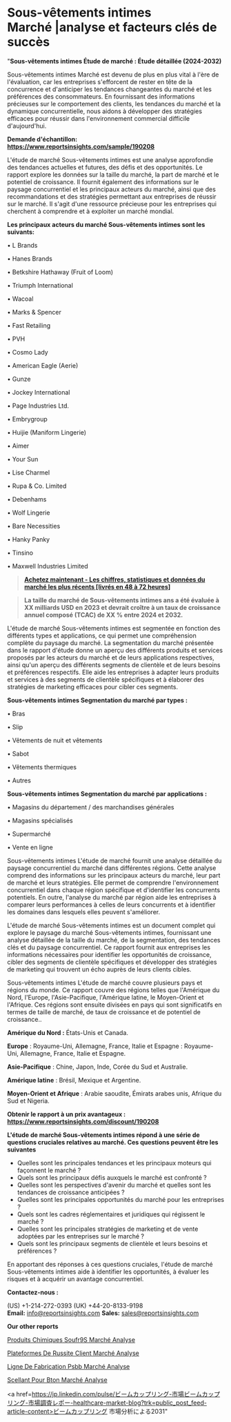 # Sous-vêtements intimes Marché |analyse et facteurs clés de succès

"<strong>Sous-vêtements intimes Étude de marché : Étude détaillée (2024-2032)</strong>

Sous-vêtements intimes Marché est devenu de plus en plus vital à l'ère de l'évaluation, car les entreprises s'efforcent de rester en tête de la concurrence et d'anticiper les tendances changeantes du marché et les préférences des consommateurs. En fournissant des informations précieuses sur le comportement des clients, les tendances du marché et la dynamique concurrentielle, nous aidons à développer des stratégies efficaces pour réussir dans l'environnement commercial difficile d'aujourd'hui.

<strong>Demande d'échantillon: <a href=https://www.reportsinsights.com/sample/190208>https://www.reportsinsights.com/sample/190208</a></strong>

L'étude de marché Sous-vêtements intimes est une analyse approfondie des tendances actuelles et futures, des défis et des opportunités. Le rapport explore les données sur la taille du marché, la part de marché et le potentiel de croissance. Il fournit également des informations sur le paysage concurrentiel et les principaux acteurs du marché, ainsi que des recommandations et des stratégies permettant aux entreprises de réussir sur le marché. Il s'agit d'une ressource précieuse pour les entreprises qui cherchent à comprendre et à exploiter un marché mondial.

<strong>Les principaux acteurs du marché Sous-vêtements intimes sont les suivants:</strong>

• L Brands

• Hanes Brands

• Betkshire Hathaway (Fruit of Loom)

• Triumph International

• Wacoal

• Marks & Spencer

• Fast Retailing

• PVH

• Cosmo Lady

• American Eagle (Aerie)

• Gunze

• Jockey International

• Page Industries Ltd.

• Embrygroup

• Huijie (Maniform Lingerie)

• Aimer

• Your Sun

• Lise Charmel

• Rupa & Co. Limited

• Debenhams

• Wolf Lingerie

• Bare Necessities

• Hanky Panky

• Tinsino

• Maxwell Industries Limited
<blockquote><a href=https://www.reportsinsights.com/buynow/190208><span style=text-decoration: underline;><strong>Achetez maintenant - Les chiffres, statistiques et données du marché les plus récents [livrés en 48 à 72 heures]</strong></span></a></blockquote>
<blockquote><span style=text-decoration: underline;><strong>La taille du marché de Sous-vêtements intimes ans a été évaluée à XX milliards USD en 2023 et devrait croître à un taux de croissance annuel composé (TCAC) de XX % entre 2024 et 2032.</strong></span></blockquote>
L'étude de marché Sous-vêtements intimes est segmentée en fonction des différents types et applications, ce qui permet une compréhension complète du paysage du marché. La segmentation du marché présentée dans le rapport d'étude donne un aperçu des différents produits et services proposés par les acteurs du marché et de leurs applications respectives, ainsi qu'un aperçu des différents segments de clientèle et de leurs besoins et préférences respectifs. Elle aide les entreprises à adapter leurs produits et services à des segments de clientèle spécifiques et à élaborer des stratégies de marketing efficaces pour cibler ces segments.

<strong>Sous-vêtements intimes Segmentation du marché par types :</strong>

• Bras

• Slip

• Vêtements de nuit et vêtements

• Sabot

• Vêtements thermiques

• Autres

<strong>Sous-vêtements intimes Segmentation du marché par applications :</strong>

• Magasins du département / des marchandises générales

• Magasins spécialisés

• Supermarché

• Vente en ligne

Sous-vêtements intimes L'étude de marché fournit une analyse détaillée du paysage concurrentiel du marché dans différentes régions. Cette analyse comprend des informations sur les principaux acteurs du marché, leur part de marché et leurs stratégies. Elle permet de comprendre l'environnement concurrentiel dans chaque région spécifique et d'identifier les concurrents potentiels. En outre, l'analyse du marché par région aide les entreprises à comparer leurs performances à celles de leurs concurrents et à identifier les domaines dans lesquels elles peuvent s'améliorer.

L'étude de marché Sous-vêtements intimes est un document complet qui explore le paysage du marché Sous-vêtements intimes, fournissant une analyse détaillée de la taille du marché, de la segmentation, des tendances clés et du paysage concurrentiel. Ce rapport fournit aux entreprises les informations nécessaires pour identifier les opportunités de croissance, cibler des segments de clientèle spécifiques et développer des stratégies de marketing qui trouvent un écho auprès de leurs clients cibles.

Sous-vêtements intimes L'étude de marché couvre plusieurs pays et régions du monde. Ce rapport couvre des régions telles que l'Amérique du Nord, l'Europe, l'Asie-Pacifique, l'Amérique latine, le Moyen-Orient et l'Afrique. Ces régions sont ensuite divisées en pays qui sont significatifs en termes de taille de marché, de taux de croissance et de potentiel de croissance..

<strong>Amérique du Nord :</strong> États-Unis et Canada.

<strong>Europe</strong> : Royaume-Uni, Allemagne, France, Italie et Espagne : Royaume-Uni, Allemagne, France, Italie et Espagne.

<strong>Asie-Pacifique</strong> : Chine, Japon, Inde, Corée du Sud et Australie.

<strong>Amérique latine</strong> : Brésil, Mexique et Argentine.

<strong>Moyen-Orient et Afrique</strong> : Arabie saoudite, Émirats arabes unis, Afrique du Sud et Nigeria.

<strong>Obtenir le rapport à un prix avantageux : <a href=https://www.reportsinsights.com/discount/190208>https://www.reportsinsights.com/discount/190208</a></strong>

<strong>L'étude de marché Sous-vêtements intimes répond à une série de questions cruciales relatives au marché. Ces questions peuvent être les suivantes</strong>
<ul>
  <li>Quelles sont les principales tendances et les principaux moteurs qui façonnent le marché ?</li>
  <li>Quels sont les principaux défis auxquels le marché est confronté ?</li>
  <li>Quelles sont les perspectives d'avenir du marché et quelles sont les tendances de croissance anticipées ?</li>
  <li>Quelles sont les principales opportunités du marché pour les entreprises ?</li>
  <li>Quels sont les cadres réglementaires et juridiques qui régissent le marché ?</li>
  <li>Quelles sont les principales stratégies de marketing et de vente adoptées par les entreprises sur le marché ?</li>
  <li>Quels sont les principaux segments de clientèle et leurs besoins et préférences ?</li>
</ul>
En apportant des réponses à ces questions cruciales, l'étude de marché Sous-vêtements intimes aide à identifier les opportunités, à évaluer les risques et à acquérir un avantage concurrentiel.

<strong>Contactez-nous :</strong>

(US) +1-214-272-0393
(UK) +44-20-8133-9198
<strong>Email:</strong> <a>info@reportsinsights.com</a>
<strong>Sales:</strong> <a>sales@reportsinsights.com</a>

<strong>Our other reports</strong>

<a href=https://www.linkedin.com/pulse/produits-chimiques-soufr%25C3%25A9s-march%25C3%25A9-rapport-2023-nouvelles>Produits Chimiques Soufr9S Marché Analyse</a>

<a href=https://www.linkedin.com/pulse/plateformes-de-r%C3%A9ussite-client-march%C3%A9-rapport-7nh8f/>Plateformes De Russite Client Marché Analyse</a>

<a href=https://www.linkedin.com/pulse/ligne-de-fabrication-psbb-march%C3%A9s-perspectives-z8d2f/>Ligne De Fabrication Psbb Marché Analyse</a>

<a href=https://www.linkedin.com/pulse/scellant-pour-b%C3%A9ton-march%C3%A9-moteurs-contraintes-phiaf/>Scellant Pour Bton Marché Analyse</a>

<a href=https://jp.linkedin.com/pulse/ビームカップリング-市場ビームカップリング-市場調査レポー-healthcare-market-blog?trk=public_post_feed-article-content>ビームカップリング 市場分析による2031</a>"
